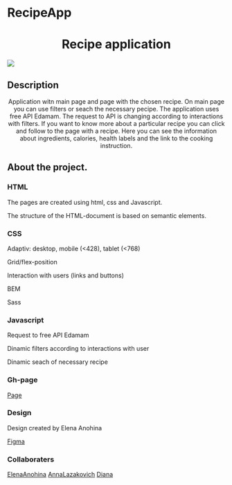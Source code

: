 # RecipeApp

<h1 align="center">Recipe application</h1>
  
<img src="https://github.com/eeromanova/RecipesApp/raw/main/assets/images/printscreen.png">

## Description

<p align="center">Application witn main page and page with the chosen recipe. On main page you can use filters or seach the necessary pecipe. The application uses free API Edamam. The request to API is changing according to interactions with filters. If you want to know more about a particular recipe you can click and follow to the page with a recipe. Here you can see the information about ingredients, calories, health labels and the link to the cooking instruction.</p>

## About the project.

### HTML

<p>The pages are created using html, css and Javascript.</p>
<p>The structure of the HTML-document is based on semantic elements.</p>

### CSS

<p>Adaptiv: desktop, mobile (<428), tablet (<768)</p>
<p>Grid/flex-position</p>
<p>Interaction with users (links and buttons)</p>
<p>BEM</p>
<p>Sass</p>

### Javascript
<p>Request to free API Edamam</p>
<p>Dinamic filters according to interactions with user</p>
<p>Dinamic seach of necessary recipe</p>

### Gh-page

<a href="https://eeromanova.github.io/RecipesApp/">Page</a>

### Design

<p>Design created by Elena Anohina</p>
<a href="https://www.figma.com/file/tsLHwnxsQmqOUdh9qFL9B0/YouMeal-(Copy)?type=design&node-id=57-2203&mode=design&t=cHzZrpxgMFIvyRXR-0">Figma</a>

### Collaboraters

<a href="https://github.com/lenaanohina">ElenaAnohina</a>
<a href="https://github.com/Anna-Lazakovich">AnnaLazakovich</a>
<a href="https://github.com/diloytd">Diana</a>



